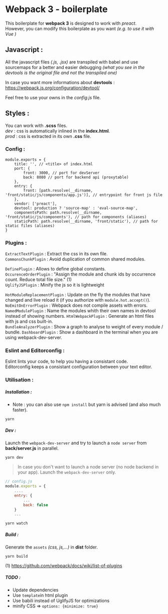 # Webpack 3 - boilerplate

This boilerplate for **webpack 3** is designed to work with _preact_.    
However, you can modify this boilerplate as you want _(e.g. to use it with Vue )_    

## Javascript :

All the javascript files _(.js, .jsx)_ are transpiled with babel and use sourcemaps for a better and easier debugging _(what you see in the devtools is the original file and not the transpiled one)_

In case you want more informations about **devtools** : https://webpack.js.org/configuration/devtool/

Feel free to use your owns in the _config.js_ file.

## Styles :

You can work with **.scss** files.  
_dev_ : css is automatically inlined in the **index.html**.   
_prod_ : css is extracted in its own **.css** file.

### Config :

```
module.exports = {
    title: '', // <title> of index.html
    port: {
        front: 3000, // port for devServer
        back: 8080 // port for backend api (proxytable)
    },
    entry: {
        front: [path.resolve(__dirname, 'front/static/js/components/app.js')], // entrypoint for front js file
    },
    vendor: ['preact'],
    devtool: production ? 'source-map' : 'eval-source-map',
    componentsPath: path.resolve(__dirname, 'front/static/js/components'), // path for components (aliases)
    staticPath: path.resolve(__dirname, 'front/static'), // path for static files (aliases)
}
```

### Plugins :

`ExtractTextPlugin` : Extract the css in its own file.    
`CommonsChunkPlugin` : Avoid duplication of common shared modules.

`DefinePlugin` : Allows to define global constants.    
`OccurenceOrderPlugin` : "Assign the module and chunk ids by occurrence count. Reduce total file size." (1)    
`UglifyJSPlugin` : Minify the js so it is lightweight

`HotModuleReplacementPlugin` : Update on the fly the modules that have changed and live reload it (if you authorize with `module.hot.accept()`).    
`NoEmitOnErrorPlugin` : Webpack does not compile assets with errors.     
`NamedModulePlugin` : Name the modules whith their own names in devtool instead of showing numbers.
`HtmlWebpackPlugin` : Generate an html files with js and css built-in.    
`BundleAnalyzerPlugin` : Show a graph to analyse to weight of every module / bundle.
`DashboardPlugin` : Show a dashboard in the terminal when you are using webpack-dev-server.

### Eslint and Editorconfig :

Eslint lints your code, to help you having a consistant code.    
Editorconfig keeps a consistant configuration between your text editor.

### Utilisation :


##### Installation :
- Note : you can also use `npm install` but yarn is advised (and also much faster).

```
yarn
```    

##### Dev :
Launch the `webpack-dev-server` and try to launch a `node server` from **back/server.js** in parallel.

```
yarn dev
```

> In case you don't want to launch a node server (no node backend in your app).
Launch the `webpack-dev-server` only.
```js
// config.js
module.exports = {
    ....
    entry: {
        ...
        back: false
    }
    ...
```

```
yarn watch
```

##### Build :      
Generate the `assets` _(css, js,...)_ in **dist** folder.

```
yarn build
```

(1) https://github.com/webpack/docs/wiki/list-of-plugins

##### TODO :
- Update dependencies
- Use `template`in html plugin
- Use babili instead of UglifyJS for optimizations
- minify CSS => `options: {minimize: true}`

